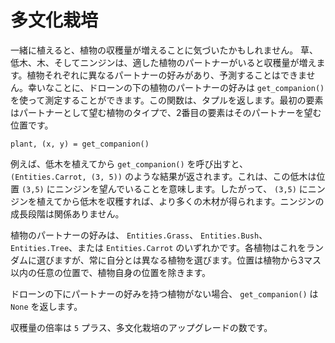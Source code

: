 # 多文化栽培
一緒に植えると、植物の収穫量が増えることに気づいたかもしれません。
草、低木、木、そしてニンジンは、適した植物のパートナーがいると収穫量が増えます。植物それぞれに異なるパートナーの好みがあり、予測することはできません。幸いなことに、ドローンの下の植物のパートナーの好みは `get_companion()` を使って測定することができます。この関数は、タプルを返します。最初の要素はパートナーとして望む植物のタイプで、2番目の要素はそのパートナーを望む位置です。

`plant, (x, y) = get_companion()`

例えば、低木を植えてから `get_companion()` を呼び出すと、 `(Entities.Carrot, (3, 5))` のような結果が返されます。これは、この低木は位置 `(3,5)` にニンジンを望んでいることを意味します。したがって、 `(3,5)` にニンジンを植えてから低木を収穫すれば、より多くの木材が得られます。ニンジンの成長段階は関係ありません。

植物のパートナーの好みは、 `Entities.Grass`、 `Entities.Bush`、 `Entities.Tree`、または `Entities.Carrot` のいずれかです。各植物はこれをランダムに選びますが、常に自分とは異なる植物を選びます。位置は植物から3マス以内の任意の位置で、植物自身の位置を除きます。

ドローンの下にパートナーの好みを持つ植物がない場合、 `get_companion()` は `None` を返します。

収穫量の倍率は `5` プラス、多文化栽培のアップグレードの数です。